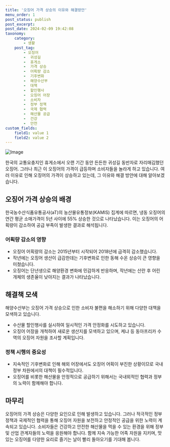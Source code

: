 ```yaml
---
title: '오징어 가격 상승의 이유와 해결방안'
menu_order: 1
post_status: publish
post_excerpt: 
post_date: 2024-02-09 19:42:08
taxonomy:
    category:
        - 생활
    post_tag:
        - 오징어
        -  귀성길
        -  휴게소
        -  가격 상승
        -  어획량 감소
        -  기후변화
        -  해양수산부
        -  대책
        -  할인행사
        -  오징어 어장
        -  소비자
        -  정부 정책
        -  국제 협력
        -  해산물 공급
        -  건강
        -  안전
custom_fields:
    field1: value 1
    field2: value 2
---
```


![Image](https://imgnews.pstatic.net/image/215/2024/02/09/A202402090036_1_20240209121401470.jpg?type=w647)

한국의 교통요충지인 휴게소에서 오랜 기간 동안 든든한 귀성길 동반자로 자리매김했던 오징어. 그러나 최근 이 오징어의 가격이 급등하며 소비자들을 놀라게 하고 있습니다. 여러 이유로 인해 오징어의 가격이 상승하고 있는데, 그 이유와 해결 방안에 대해 알아보겠습니다.
## 오징어 가격 상승의 배경
한국농수산식품유통공사(aT)의 농산물유통정보(KAMIS) 집계에 따르면, 냉동 오징어의 연간 평균 소매가격이 5년 사이에 55% 상승한 것으로 나타났습니다. 이는 오징어의 어획량이 감소하여 공급 부족이 발생한 결과로 해석됩니다.
### 어획량 감소의 영향
- 오징어 어획량의 감소는 2015년부터 시작되어 2018년에 급격히 감소했습니다.
- 작년에는 오징어 생산이 급감한데는 기후변화로 인한 동해 수온 상승이 큰 영향을 미쳤습니다.
- 오징어는 단년생으로 해양환경 변화에 민감하게 반응하며, 작년에는 산란 후 어린 개체의 생존율이 낮아지는 결과가 나타났습니다.
## 해결책 모색
해양수산부는 오징어 가격 상승으로 인한 소비자 불편을 해소하기 위해 다양한 대책을 모색하고 있습니다.
- 수산물 할인행사를 실시하여 일시적인 가격 안정화를 시도하고 있습니다.
- 오징어 어장을 개척하여 새로운 생산지를 모색하고 있으며, 케냐 등 동아프리카 수역의 오징어 자원을 조사할 계획입니다.
### 정책 시행의 중요성
- 지속적인 기후변화로 인해 해외 어장에서도 오징어 어획이 부진한 상황이므로 국내 정부 차원에서의 대책이 필수적입니다.
- 오징어를 비롯한 해산물을 안정적으로 공급하기 위해서는 국내외적인 협력과 정부의 노력이 함께해야 합니다.
## 마무리
오징어의 가격 상승은 다양한 요인으로 인해 발생하고 있습니다. 그러나 적극적인 정부 정책과 국제적인 협력을 통해 오징어 자원을 보전하고 안정적인 공급을 위한 노력이 계속되고 있습니다. 소비자들은 건강하고 안전한 해산물을 먹을 수 있는 환경을 위해 정부 및 산업 관계자들의 노력을 응원해야 합니다. 함께 지속 가능한 어족 자원을 지키며, 맛있는 오징어를 다양한 요리로 즐기는 날이 빨리 돌아오기를 기대해 봅니다.
